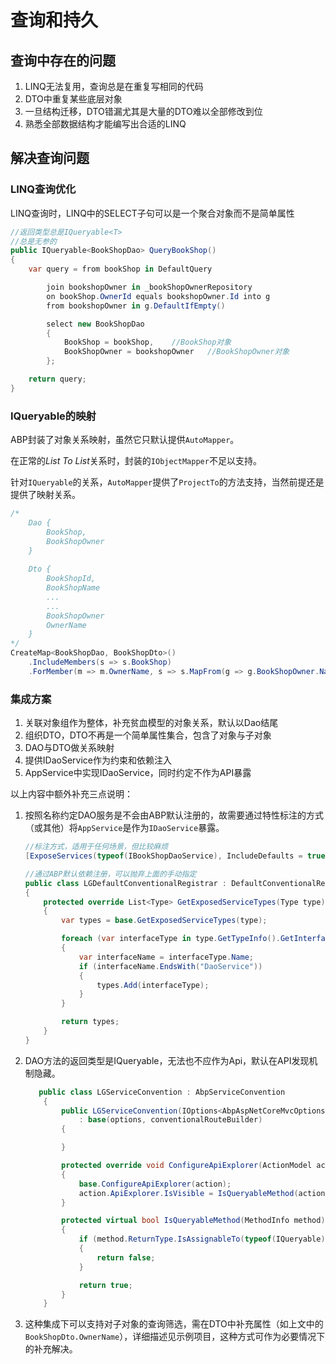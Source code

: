 # 查询和持久

## 查询中存在的问题

1. LINQ无法复用，查询总是在重复写相同的代码
1. DTO中重复某些底层对象
1. 一旦结构迁移，DTO错漏尤其是大量的DTO难以全部修改到位
1. 熟悉全部数据结构才能编写出合适的LINQ

## 解决查询问题

### LINQ查询优化

LINQ查询时，LINQ中的SELECT子句可以是一个聚合对象而不是简单属性

```csharp
//返回类型总是IQueryable<T>
//总是无参的
public IQueryable<BookShopDao> QueryBookShop()
{
    var query = from bookShop in DefaultQuery

        join bookshopOwner in _bookShopOwnerRepository
        on bookShop.OwnerId equals bookshopOwner.Id into g
        from bookshopOwner in g.DefaultIfEmpty()

        select new BookShopDao
        {
            BookShop = bookShop,	//BookShop对象
            BookShopOwner = bookshopOwner	//BookShopOwner对象
        };

    return query;
}
```
### IQueryable的映射

ABP封装了对象关系映射，虽然它只默认提供`AutoMapper`。

在正常的*List To List*关系时，封装的`IObjectMapper`不足以支持。

针对`IQueryable`的关系，`AutoMapper`提供了`ProjectTo`的方法支持，当然前提还是提供了映射关系。


```csharp
/*
	Dao { 
		BookShop,
        BookShopOwner 
    }
    
	Dto { 
		BookShopId,
		BookShopName
		...
		...
		BookShopOwner
		OwnerName 
    }
*/
CreateMap<BookShopDao, BookShopDto>()
    .IncludeMembers(s => s.BookShop)	
    .ForMember(m => m.OwnerName, s => s.MapFrom(g => g.BookShopOwner.Name));
```

### 集成方案

1. 关联对象组作为整体，补充贫血模型的对象关系，默认以Dao结尾
2. 组织DTO，DTO不再是一个简单属性集合，包含了对象与子对象
3. DAO与DTO做关系映射
4. 提供IDaoService作为约束和依赖注入
5. AppService中实现IDaoService，同时约定不作为API暴露

以上内容中额外补充三点说明：

1. 按照名称约定DAO服务是不会由ABP默认注册的，故需要通过特性标注的方式（或其他）将`AppService`是作为`IDaoService`暴露。

   ```csharp
   //标注方式，适用于任何场景，但比较麻烦
   [ExposeServices(typeof(IBookShopDaoService), IncludeDefaults = true, IncludeSelf = true)]
   
   //通过ABP默认依赖注册，可以抛弃上面的手动指定
   public class LGDefaultConventionalRegistrar : DefaultConventionalRegistrar
   {
       protected override List<Type> GetExposedServiceTypes(Type type)
       {
           var types = base.GetExposedServiceTypes(type);
   
           foreach (var interfaceType in type.GetTypeInfo().GetInterfaces())
           {
               var interfaceName = interfaceType.Name;
               if (interfaceName.EndsWith("DaoService"))
               {
                   types.Add(interfaceType);
               }
           }
   
           return types;
       }
   }
   ```

2. DAO方法的返回类型是IQueryable<T>，无法也不应作为Api，默认在API发现机制隐藏。

   ```csharp
      public class LGServiceConvention : AbpServiceConvention
       {
           public LGServiceConvention(IOptions<AbpAspNetCoreMvcOptions> options, IConventionalRouteBuilder conventionalRouteBuilder)
               : base(options, conventionalRouteBuilder)
           {
   
           }
   
           protected override void ConfigureApiExplorer(ActionModel action)
           {
               base.ConfigureApiExplorer(action);
               action.ApiExplorer.IsVisible = IsQueryableMethod(action.ActionMethod);
           }
   
           protected virtual bool IsQueryableMethod(MethodInfo method)
           {
               if (method.ReturnType.IsAssignableTo(typeof(IQueryable)))
               {
                   return false;
               }
   
               return true;
           }
       }
   ```

3. 这种集成下可以支持对子对象的查询筛选，需在DTO中补充属性（如上文中的`BookShopDto.OwnerName`），详细描述见示例项目，这种方式可作为必要情况下的补充解决。

